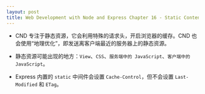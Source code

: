 ```yaml
---
layout: post
title: Web Development with Node and Express Chapter 16 - Static Content
---
```


* CND 专注于静态资源，它会利用特殊的请求头，开启浏览器的缓存。CND 也会使用“地理优化”，即发送离客户端最近的服务器上的静态资源。

* 静态资源可能出现的地方：`View`、`CSS`、`服务端中的 JavaScript`、`客户端中的 JavaScript`。

* Express 内置的 `static` 中间件会设置 `Cache-Control`，但不会设置 `Last-Modified` 和 `ETag`。
